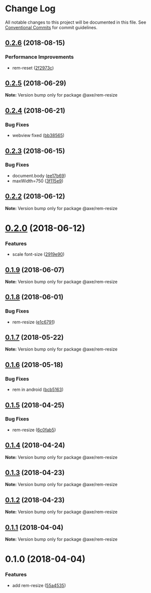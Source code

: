 # Change Log

All notable changes to this project will be documented in this file.
See [Conventional Commits](https://conventionalcommits.org) for commit guidelines.

<a name="0.2.6"></a>
## [0.2.6](https://github.com/ansenhuang/axe/compare/@axe/rem-resize@0.2.5...@axe/rem-resize@0.2.6) (2018-08-15)


### Performance Improvements

* rem-reset ([2f2973c](https://github.com/ansenhuang/axe/commit/2f2973c))




<a name="0.2.5"></a>
## [0.2.5](https://github.com/ansenhuang/axe/compare/@axe/rem-resize@0.2.4...@axe/rem-resize@0.2.5) (2018-06-29)




**Note:** Version bump only for package @axe/rem-resize

<a name="0.2.4"></a>
## [0.2.4](https://github.com/ansenhuang/axe/compare/@axe/rem-resize@0.2.3...@axe/rem-resize@0.2.4) (2018-06-21)


### Bug Fixes

* webview fixed ([bb38565](https://github.com/ansenhuang/axe/commit/bb38565))




<a name="0.2.3"></a>
## [0.2.3](https://github.com/ansenhuang/axe/compare/@axe/rem-resize@0.2.2...@axe/rem-resize@0.2.3) (2018-06-15)


### Bug Fixes

* document.body ([ee17b69](https://github.com/ansenhuang/axe/commit/ee17b69))
* maxWidth=750 ([3f115e9](https://github.com/ansenhuang/axe/commit/3f115e9))




<a name="0.2.2"></a>
## [0.2.2](https://github.com/ansenhuang/axe/compare/@axe/rem-resize@0.2.0...@axe/rem-resize@0.2.2) (2018-06-12)




**Note:** Version bump only for package @axe/rem-resize

<a name="0.2.0"></a>
# [0.2.0](https://github.com/ansenhuang/axe/compare/@axe/rem-resize@0.1.9...@axe/rem-resize@0.2.0) (2018-06-12)


### Features

* scale font-size ([2919e90](https://github.com/ansenhuang/axe/commit/2919e90))




<a name="0.1.9"></a>
## [0.1.9](https://github.com/ansenhuang/axe/compare/@axe/rem-resize@0.1.8...@axe/rem-resize@0.1.9) (2018-06-07)




**Note:** Version bump only for package @axe/rem-resize

<a name="0.1.8"></a>
## [0.1.8](https://github.com/ansenhuang/axe/compare/@axe/rem-resize@0.1.7...@axe/rem-resize@0.1.8) (2018-06-01)


### Bug Fixes

* rem-resize ([e1c6791](https://github.com/ansenhuang/axe/commit/e1c6791))




<a name="0.1.7"></a>
## [0.1.7](https://github.com/ansenhuang/axe/compare/@axe/rem-resize@0.1.6...@axe/rem-resize@0.1.7) (2018-05-22)




**Note:** Version bump only for package @axe/rem-resize

<a name="0.1.6"></a>
## [0.1.6](https://github.com/ansenhuang/axe/compare/@axe/rem-resize@0.1.5...@axe/rem-resize@0.1.6) (2018-05-18)


### Bug Fixes

* rem in android ([bcb5163](https://github.com/ansenhuang/axe/commit/bcb5163))




<a name="0.1.5"></a>
## [0.1.5](https://github.com/ansenhuang/axe/compare/@axe/rem-resize@0.1.4...@axe/rem-resize@0.1.5) (2018-04-25)


### Bug Fixes

* rem-resize ([6c0fab5](https://github.com/ansenhuang/axe/commit/6c0fab5))




<a name="0.1.4"></a>
## [0.1.4](https://github.com/ansenhuang/axe/compare/@axe/rem-resize@0.1.3...@axe/rem-resize@0.1.4) (2018-04-24)




**Note:** Version bump only for package @axe/rem-resize

<a name="0.1.3"></a>
## [0.1.3](https://github.com/ansenhuang/axe/compare/@axe/rem-resize@0.1.1...@axe/rem-resize@0.1.3) (2018-04-23)




**Note:** Version bump only for package @axe/rem-resize

<a name="0.1.2"></a>
## [0.1.2](https://github.com/ansenhuang/axe/compare/@axe/rem-resize@0.1.1...@axe/rem-resize@0.1.2) (2018-04-23)




**Note:** Version bump only for package @axe/rem-resize

<a name="0.1.1"></a>
## [0.1.1](https://github.com/ansenhuang/axe/compare/@axe/rem-resize@0.1.0...@axe/rem-resize@0.1.1) (2018-04-04)




**Note:** Version bump only for package @axe/rem-resize

<a name="0.1.0"></a>
# 0.1.0 (2018-04-04)


### Features

* add rem-resize ([55a4535](https://github.com/ansenhuang/axe/commit/55a4535))
